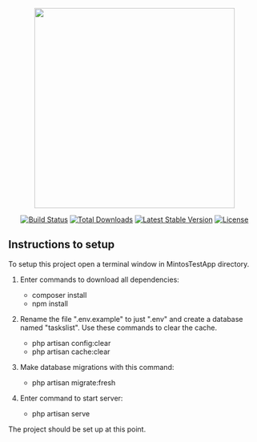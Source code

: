 <p align="center"><a href="https://laravel.com" target="_blank"><img src="https://raw.githubusercontent.com/laravel/art/master/logo-lockup/5%20SVG/2%20CMYK/1%20Full%20Color/laravel-logolockup-cmyk-red.svg" width="400"></a></p>

<p align="center">
<a href="https://travis-ci.org/laravel/framework"><img src="https://travis-ci.org/laravel/framework.svg" alt="Build Status"></a>
<a href="https://packagist.org/packages/laravel/framework"><img src="https://img.shields.io/packagist/dt/laravel/framework" alt="Total Downloads"></a>
<a href="https://packagist.org/packages/laravel/framework"><img src="https://img.shields.io/packagist/v/laravel/framework" alt="Latest Stable Version"></a>
<a href="https://packagist.org/packages/laravel/framework"><img src="https://img.shields.io/packagist/l/laravel/framework" alt="License"></a>
</p>

## Instructions to setup

To setup this project open a terminal window in MintosTestApp directory.

1. Enter commands to download all dependencies:
    - composer install
    - npm install

2. Rename the file ".env.example" to just ".env" and create a database named "taskslist". Use these commands to clear the cache.
    - php artisan config:clear
    - php artisan cache:clear

3. Make database migrations with  this command:
    - php artisan migrate:fresh

4. Enter command to start server:
    - php artisan serve

The project should be set up at this point.
